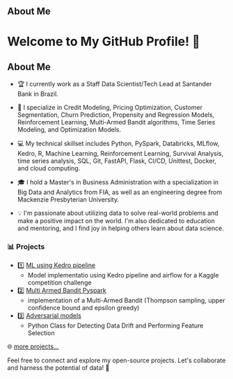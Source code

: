 ## About Me
# Welcome to My GitHub Profile! 👋

## About Me
- 🏆 I currently work as a Staff Data Scientist/Tech Lead at Santander Bank in Brazil.
  
- 🎯 I specialize in Credit Modeling, Pricing Optimization, Customer Segmentation, Churn Prediction, Propensity and Regression Models, Reinforcement Learning, Multi-Armed Bandit algorithms, Time Series Modeling, and Optimization Models.
  
- 💻 My technical skillset includes Python, PySpark, Databricks, MLflow, Kedro, R, Machine Learning, Reinforcement Learning, Survival Analysis, time series analysis, SQL, Git, FastAPI, Flask, CI/CD, Unittest, Docker, and cloud computing.
  
- 🎓 I hold a Master's in Business Administration with a specialization in Big Data and Analytics from FIA, as well as an engineering degree from Mackenzie Presbyterian University.
  
- 💡 I'm passionate about utilizing data to solve real-world problems and make a positive impact on the world. I'm also dedicated to education and mentoring, and I find joy in helping others learn about data science.

### 📊 Projects

- 1️⃣ [ML using Kedro pipeline](https://github.com/bruunocorreia/ModelingMLKedroPipeline)
  - Model implementatio using Kedro pipeline and airflow for a Kaggle competition challenge
- 2️⃣ [Multi Armed Bandit Pyspark](https://github.com/bruunocorreia/ReinforcementLearningPyspark)
  - implementation of a Multi-Armed Bandit (Thompson sampling, upper confidence bound and epsilon greedy)
- 3️⃣ [Adversarial models](https://github.com/bruunocorreia/AdversarialModels)
  - Python Class for Detecting Data Drift and Performing Feature Selection

    
🌐 [more projects...](https://github.com/bruunocorreia?tab=repositories)

Feel free to connect and explore my open-source projects. Let's collaborate and harness the potential of data! 🚀
